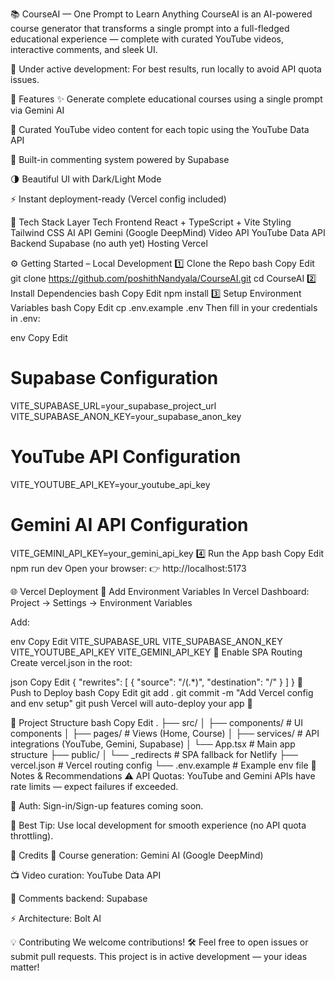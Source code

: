 📚 CourseAI — One Prompt to Learn Anything
CourseAI is an AI-powered course generator that transforms a single prompt into a full-fledged educational experience — complete with curated YouTube videos, interactive comments, and sleek UI.

🚧 Under active development: For best results, run locally to avoid API quota issues.

🚀 Features
✨ Generate complete educational courses using a single prompt via Gemini AI

🎥 Curated YouTube video content for each topic using the YouTube Data API

💬 Built-in commenting system powered by Supabase

🌗 Beautiful UI with Dark/Light Mode

⚡ Instant deployment-ready (Vercel config included)

🔧 Tech Stack
Layer	Tech
Frontend	React + TypeScript + Vite
Styling	Tailwind CSS
AI API	Gemini (Google DeepMind)
Video API	YouTube Data API
Backend	Supabase (no auth yet)
Hosting	Vercel

⚙️ Getting Started – Local Development
1️⃣ Clone the Repo
bash
Copy
Edit
git clone https://github.com/poshithNandyala/CourseAI.git
cd CourseAI
2️⃣ Install Dependencies
bash
Copy
Edit
npm install
3️⃣ Setup Environment Variables
bash
Copy
Edit
cp .env.example .env
Then fill in your credentials in .env:

env
Copy
Edit
# Supabase Configuration
VITE_SUPABASE_URL=your_supabase_project_url
VITE_SUPABASE_ANON_KEY=your_supabase_anon_key

# YouTube API Configuration
VITE_YOUTUBE_API_KEY=your_youtube_api_key

# Gemini AI API Configuration
VITE_GEMINI_API_KEY=your_gemini_api_key
4️⃣ Run the App
bash
Copy
Edit
npm run dev
Open your browser: 👉 http://localhost:5173

🌐 Vercel Deployment
🔑 Add Environment Variables
In Vercel Dashboard:
Project → Settings → Environment Variables

Add:

env
Copy
Edit
VITE_SUPABASE_URL
VITE_SUPABASE_ANON_KEY
VITE_YOUTUBE_API_KEY
VITE_GEMINI_API_KEY
🔁 Enable SPA Routing
Create vercel.json in the root:

json
Copy
Edit
{
  "rewrites": [
    { "source": "/(.*)", "destination": "/" }
  ]
}
🚀 Push to Deploy
bash
Copy
Edit
git add .
git commit -m "Add Vercel config and env setup"
git push
Vercel will auto-deploy your app 🎉

📁 Project Structure
bash
Copy
Edit
.
├── src/
│   ├── components/        # UI components
│   ├── pages/             # Views (Home, Course)
│   ├── services/          # API integrations (YouTube, Gemini, Supabase)
│   └── App.tsx            # Main app structure
├── public/
│   └── _redirects         # SPA fallback for Netlify
├── vercel.json            # Vercel routing config
└── .env.example           # Example env file
📝 Notes & Recommendations
⚠️ API Quotas: YouTube and Gemini APIs have rate limits — expect failures if exceeded.

🔐 Auth: Sign-in/Sign-up features coming soon.

🧪 Best Tip: Use local development for smooth experience (no API quota throttling).

🙏 Credits
🤖 Course generation: Gemini AI (Google DeepMind)

📺 Video curation: YouTube Data API

💬 Comments backend: Supabase

⚡ Architecture: Bolt AI

💡 Contributing
We welcome contributions!
🛠 Feel free to open issues or submit pull requests.
This project is in active development — your ideas matter!

